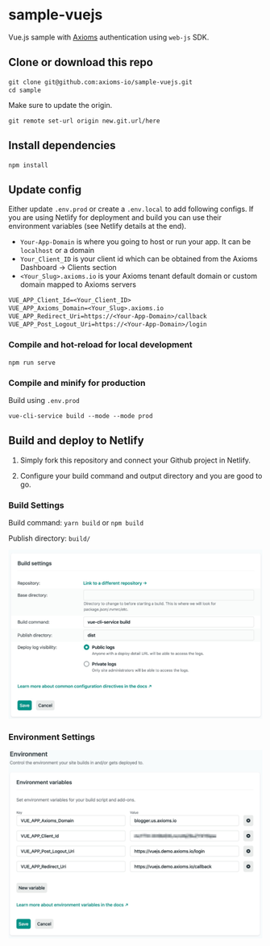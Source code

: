 # sample-vuejs
Vue.js sample with [Axioms](https://axioms.io) authentication using `web-js` SDK.


## Clone or download this repo
```
git clone git@github.com:axioms-io/sample-vuejs.git
cd sample
```

Make sure to update the origin.

```
git remote set-url origin new.git.url/here
```

## Install dependencies
```
npm install
```

## Update config
Either update `.env.prod` or create a `.env.local` to add following configs. If you are using Netlify for deployment and build you can use their environment variables (see Netlify details at the end).

- `Your-App-Domain` is where you going to host or run your app. It can be `localhost` or a domain
- `Your_Client_ID` is your client id which can be obtained from the Axioms Dashboard -> Clients section
- `<Your_Slug>.axioms.io` is your Axioms tenant default domain or custom domain mapped to Axioms servers

```
VUE_APP_Client_Id=<Your_Client_ID>
VUE_APP_Axioms_Domain=<Your_Slug>.axioms.io
VUE_APP_Redirect_Uri=https://<Your-App-Domain>/callback
VUE_APP_Post_Logout_Uri=https://<Your-App-Domain>/login
```

### Compile and hot-reload for local development
```
npm run serve
```

### Compile and minify for production

Build using `.env.prod`

```
vue-cli-service build --mode --mode prod
```


## Build and deploy to Netlify

1. Simply fork this repository and connect your Github project in Netlify.

2. Configure your build command and output directory and you are good to go.


### Build Settings
Build command: `yarn build` or `npm build`

Publish directory: `build/`

![Build settings](build_settings.jpg)

### Environment Settings
![Build Environment settings](build_env_settings.jpg)